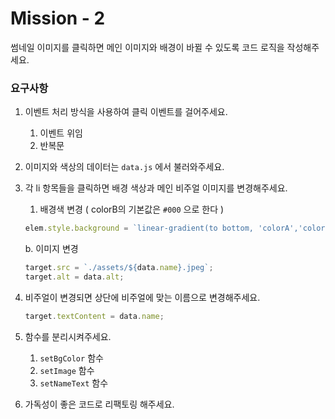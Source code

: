 # Mission - 2

썸네일 이미지를 클릭하면 메인 이미지와 배경이 바뀔 수 있도록 코드 로직을 작성해주세요.

### 요구사항

1. 이벤트 처리 방식을 사용하여 클릭 이벤트를 걸어주세요.
   1. 이벤트 위임
   2. 반복문
2. 이미지와 색상의 데이터는 `data.js` 에서 불러와주세요.
3. 각 li 항목들을 클릭하면 배경 색상과 메인 비주얼 이미지를 변경해주세요.

   1. 배경색 변경 ( colorB의 기본값은 `#000` 으로 한다 )

   ```jsx
   elem.style.background = `linear-gradient(to bottom, 'colorA','colorB')`;
   ```

   b. 이미지 변경

   ```jsx
   target.src = `./assets/${data.name}.jpeg`;
   target.alt = data.alt;
   ```

4. 비주얼이 변경되면 상단에 비주얼에 맞는 이름으로 변경해주세요.

   ```jsx
   target.textContent = data.name;
   ```

5. 함수를 분리시켜주세요.
   1. `setBgColor` 함수
   2. `setImage` 함수
   3. `setNameText` 함수
6. 가독성이 좋은 코드로 리팩토링 해주세요.
